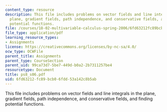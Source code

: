```yaml
---
content_type: resource
description: This file includes problems on vector fields and line integrals in the
  plane, gradient fields, path independence, and conservative fields, and finding
  potential functions.
file: /courses/18-02-multivariable-calculus-spring-2006/6fd63212fc89bcb06fdd53a142c8b5ab_ps8_s06.pdf
file_type: application/pdf
learning_resource_types:
- Assignments
license: https://creativecommons.org/licenses/by-nc-sa/4.0/
ocw_type: OCWFile
parent_title: Assignments
parent_type: CourseSection
parent_uid: 99ca73d7-5be7-449d-b0a2-2b7311257be4
resourcetype: Document
title: ps8_s06.pdf
uid: 6fd63212-fc89-bcb0-6fdd-53a142c8b5ab
---
```

This file includes problems on vector fields and line integrals in the plane, gradient fields, path independence, and conservative fields, and finding potential functions.